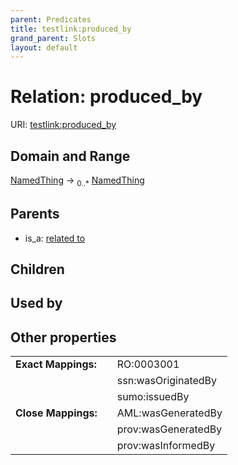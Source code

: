 ```yaml
---
parent: Predicates
title: testlink:produced_by
grand_parent: Slots
layout: default
---
```


# Relation: produced_by




URI: [testlink:produced_by](https://w3id.org/testlink/vocab/produced_by)

## Domain and Range

[NamedThing](NamedThing.md) ->  <sub>0..*</sub> [NamedThing](NamedThing.md)

## Parents

 *  is_a: [related to](related_to.md)

## Children


## Used by


## Other properties

|  |  |  |
| --- | --- | --- |
| **Exact Mappings:** | | RO:0003001 |
|  | | ssn:wasOriginatedBy |
|  | | sumo:issuedBy |
| **Close Mappings:** | | AML:wasGeneratedBy |
|  | | prov:wasGeneratedBy |
|  | | prov:wasInformedBy |

